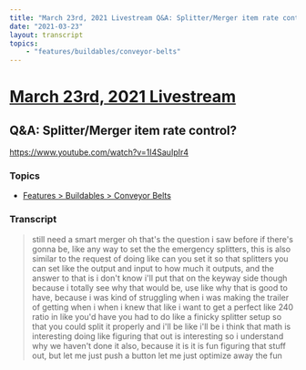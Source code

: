 ```yaml
---
title: "March 23rd, 2021 Livestream Q&A: Splitter/Merger item rate control?"
date: "2021-03-23"
layout: transcript
topics:
    - "features/buildables/conveyor-belts"
---
```

# [March 23rd, 2021 Livestream](../2021-03-23.md)
## Q&A: Splitter/Merger item rate control?
https://www.youtube.com/watch?v=1I4SauIpIr4

### Topics
* [Features > Buildables > Conveyor Belts](../topics/features/buildables/conveyor-belts.md)

### Transcript

> still need a smart merger oh that's the question i saw before if there's gonna be, like any way to set the the emergency splitters, this is also similar to the request of doing like can you set it so that splitters you can set like the output and input to how much it outputs, and the answer to that is i don't know i'll put that on the keyway side though because i totally see why that would be, use like why that is good to have, because i was kind of struggling when i was making the trailer of getting when i when i knew that like i want to get a perfect like 240 ratio in like you'd have you had to do like a finicky splitter setup so that you could split it properly and i'll be like i'll be i think that math is interesting doing like figuring that out is interesting so i understand why we haven't done it also, because it is it is fun figuring that stuff out, but let me just push a button let me just optimize away the fun
